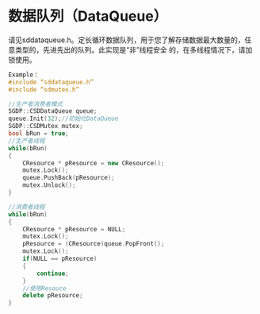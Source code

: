 # 数据队列（DataQueue）

请见sddataqueue.h。定长循环数据队列，用于您了解存储数据最大数量的，任意类型的，先进先出的队列。此实现是“非”线程安全
的，在多线程情况下，请加锁使用。

```cpp
Example：
#include “sddataqueue.h”
#include “sdmutex.h”

//生产者消费者模式
SGDP::CSDDataQueue queue;
queue.Init(32);//初始化DataQueue
SGDP::CSDMutex mutex;
bool bRun = true;
//生产者线程
while(bRun)
{
    CResource * pResource = new CResource();
    mutex.Lock();
    queue.PushBack(pResource);
    mutex.Unlock();
}

//消费者线程
while(bRun)
{
    CResource * pResource = NULL;
    mutex.Lock();
    pResource = (CResource)queue.PopFront();
    mutex.Lock();
    if(NULL == pResource)
    {
        continue;
    }
    //使用Resouce
    delete pResource;
}
```
